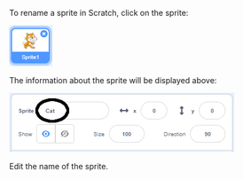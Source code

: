 To rename a sprite in Scratch, click on the sprite:

![स्क्रीनशॉट](images/rename-info.png)

The information about the sprite will be displayed above:

![स्क्रीनशॉट](images/rename-change.png)

Edit the name of the sprite.